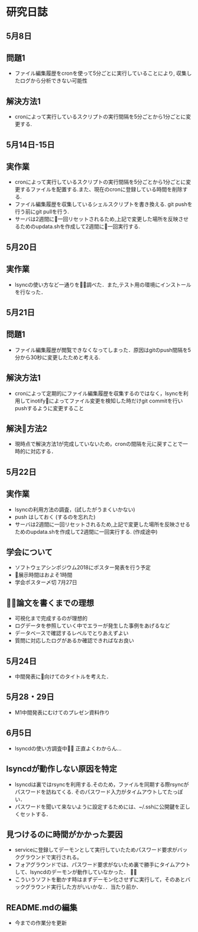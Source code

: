 # 研究日誌  

## 5月8日  
##  問題1  
- ファイル編集履歴をcronを使って5分ごとに実行していることにより, 収集したログから分析できない可能性 

## 解決方法1
- cronによって実行しているスクリプトの実行間隔を5分ごとから1分ごとに変更する.


## 5月14日-15日  
## 実作業
- cronによって実行しているスクリプトの実行間隔を5分ごとから1分ごとに変更するファイルを配置する.また、現在のcronに登録している時間を削除する.  
- ファイル編集履歴を収集しているシェルスクリプトを書き換える. git pushを行う前にgit pullを行う.  
- サーバは2週間に一回リセットされるため,上記で変更した場所を反映させるためのupdata.shを作成して2週間に一回実行する.

## 5月20日
## 実作業
- lsyncの使い方など一通りを調べた．また,テスト用の環境にインストールを行なった．

## 5月21日  
## 問題1  
- ファイル編集履歴が閲覧できなくなってしまった．原因はgitのpush間隔を5分から30秒に変更したためと考える.  

## 解決方法1  
- cronによって定期的にファイル編集履歴を収集するのではなく，lsyncを利用してinotifyによってファイル変更を検知した時だけgit commitを行いpushするように変更すること

## 解決方法2
- 現時点で解決方法1が完成していないため，cronの間隔を元に戻すことで一時的に対応する．

## 5月22日  
## 実作業  
- lsyncの利用方法の調査，(試したがうまくいかない)  
- push はしておく (するのを忘れた)
- サーバは2週間に一回リセットされるため,上記で変更した場所を反映させるためのupdata.shを作成して2週間に一回実行する. (作成途中)

## 学会について
- ソフトウェアシンポジウム2018にポスター発表を行う予定
- 展示時間はおよそ1時間
- 学会ポスター〆切 7月27日

## 論文を書くまでの理想
- 可視化まで完成するのが理想的
- ログデータを参照していく中でエラーが発生した事例をあげるなど
- データベースで確認するレベルでとりあえずよい
- 質問に対応したログがあるか確認できればなお良い  

## 5月24日
- 中間発表に向けてのタイトルを考えた．

## 5月28・29日
- M1中間発表にむけてのプレゼン資料作り

## 6月5日
- lsyncdの使い方調査中 正直よくわからん...

## lsyncdが動作しない原因を特定
- lsyncdは裏ではrsyncを利用する.そのため，ファイルを同期する際rsyncがパスワードを訪ねてくる.  そのパスワード入力がタイムアウトしてたっぽい．
- パスワードを聞いて来ないように設定するためには、~/.sshに公開鍵を正しくセットする．

## 見つけるのに時間がかかった要因
- serviceに登録してデーモンとして実行していたためパスワード要求がバックグラウンドで実行される。 
- フォアグラウンドでは、パスワード要求がないため裏で勝手にタイムアウトして、lsyncdのデーモンが動作していなかった．  
- こういうソフトを動かす時はまずデーモン化させずに実行して，そのあとバックグラウンド実行した方がいいかな．．当たり前か．

## README.mdの編集
- 今までの作業分を更新  
